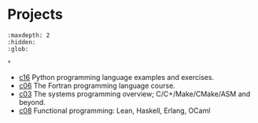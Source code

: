 # Projects

```{toctree}
:maxdepth: 2
:hidden:
:glob:

*
```

- [c16](https://github.com/groundf/c16) Python programming language examples and exercises.
- [c06](https://github.com/groundf/c06) The Fortran programming language course.
- [c03](https://github.com/groundf/c03) The systems programming overview; C/C+/Make/CMake/ASM and beyond.
- [c08](https://github.com/groundf/c08) Functional programming: Lean, Haskell, Erlang, OCaml